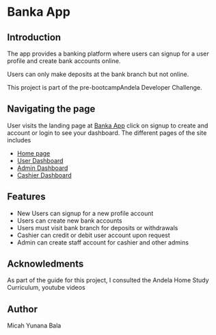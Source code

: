 # Banka App

## Introduction

The app provides a banking platform where users can
signup for a user profile and create bank accounts online.

Users can only make deposits at the bank branch but not online.

This project is part of the pre-bootcampAndela Developer Challenge.

## Navigating the page

User visits the landing page at [Banka App](https://micahbala.github.io/banka_app) click on signup to create and account or login to see your dashboard.
The different pages of the site includes

- [Home page](https://micahbala.github.io/banka_app)
- [User Dashboard](https://micahbala.github.io/banka_app/user-dashboard.html)
- [Admin Dashboard](https://micahbala.github.io/banka_app/admin.html)
- [Cashier Dashboard](https://micahbala.github.io/banka_app/cashier.html)

## Features

- New Users can signup for a new profile account
- Users can create new bank accounts
- Users must visit bank branch for deposits or withdrawals
- Cashier can credit or debit user account upon request
- Admin can create staff account for cashier and other admins

## Acknowledments

As part of the guide for this project, I consulted the Andela Home Study Curriculum, youtube videos

## Author

Micah Yunana Bala
